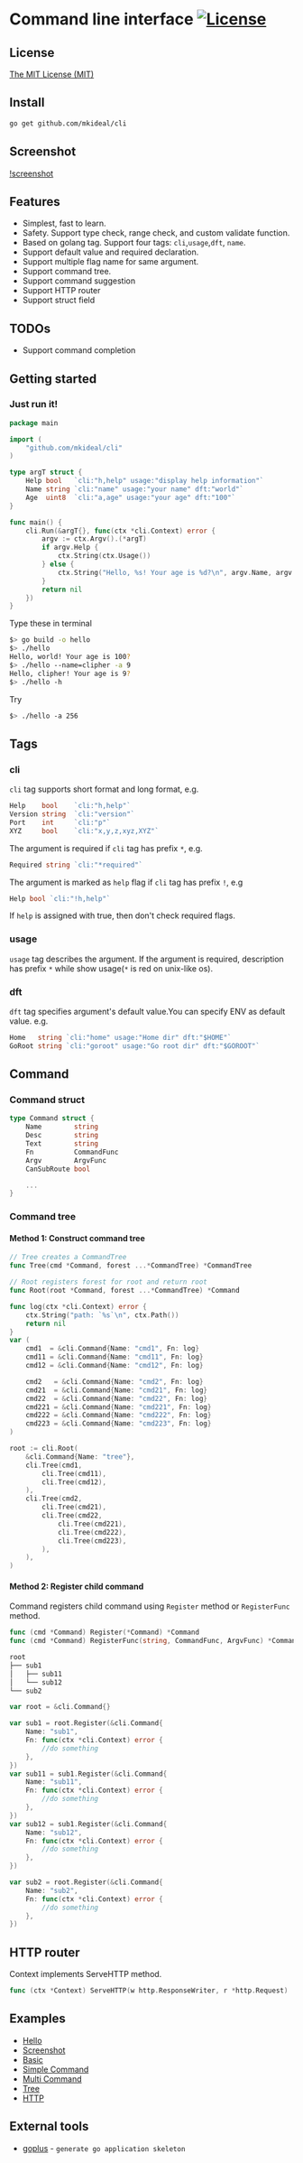# Command line interface [![License](http://img.shields.io/badge/license-mit-blue.svg?style=flat-square)](https://raw.githubusercontent.com/mkideal/cli/master/LICENSE)

## License

[The MIT License (MIT)](https://raw.githubusercontent.com/mkideal/cli/master/LICENSE)

## Install
```sh
go get github.com/mkideal/cli
```

## Screenshot

[!screenshot](./screenshot.png)

## Features

* Simplest, fast to learn.
* Safety. Support type check, range check, and custom validate function.
* Based on golang tag. Support four tags: `cli`,`usage`,`dft`, `name`.
* Support default value and required declaration.
* Support multiple flag name for same argument.
* Support command tree.
* Support command suggestion
* Support HTTP router
* Support struct field

## TODOs
* Support command completion

## Getting started

### Just run it!

```go
package main

import (
	"github.com/mkideal/cli"
)

type argT struct {
	Help bool   `cli:"h,help" usage:"display help information"`
	Name string `cli:"name" usage:"your name" dft:"world"`
	Age  uint8  `cli:"a,age" usage:"your age" dft:"100"`
}

func main() {
	cli.Run(&argT{}, func(ctx *cli.Context) error {
		argv := ctx.Argv().(*argT)
		if argv.Help {
			ctx.String(ctx.Usage())
		} else {
			ctx.String("Hello, %s! Your age is %d?\n", argv.Name, argv.Age)
		}
		return nil
	})
}
```

Type these in terminal
```sh
$> go build -o hello
$> ./hello
Hello, world! Your age is 100?
$> ./hello --name=clipher -a 9
Hello, clipher! Your age is 9?
$> ./hello -h
```

Try
```sh
$> ./hello -a 256
```

## Tags

### cli

`cli` tag supports short format and long format, e.g.

```go
Help    bool    `cli:"h,help"`
Version string  `cli:"version"`
Port    int     `cli:"p"`
XYZ     bool    `cli:"x,y,z,xyz,XYZ"` 
```

The argument is required if `cli` tag has prefix `*`, e.g.

```go
Required string `cli:"*required"`
```

The argument is marked as `help` flag if `cli` tag has prefix `!`, e.g

```go
Help bool `cli:"!h,help"`
```

If `help` is assigned with true, then don't check required flags.

### usage

`usage` tag describes the argument. If the argument is required, description has prefix `*` while show usage(`*` is red on unix-like os).

### dft
`dft` tag specifies argument's default value.You can specify ENV as default value. e.g.

```go
Home   string `cli:"home" usage:"Home dir" dft:"$HOME"`
GoRoot string `cli:"goroot" usage:"Go root dir" dft:"$GOROOT"`
```

## Command

### Command struct

```go
type Command struct {
	Name        string
	Desc        string
	Text        string
	Fn          CommandFunc
	Argv        ArgvFunc
	CanSubRoute bool

	...
}
```

### Command tree

#### Method 1: Construct command tree

```go
// Tree creates a CommandTree
func Tree(cmd *Command, forest ...*CommandTree) *CommandTree

// Root registers forest for root and return root
func Root(root *Command, forest ...*CommandTree) *Command
```

```go
func log(ctx *cli.Context) error {
	ctx.String("path: `%s`\n", ctx.Path())
	return nil
}
var (
	cmd1  = &cli.Command{Name: "cmd1", Fn: log}
	cmd11 = &cli.Command{Name: "cmd11", Fn: log}
	cmd12 = &cli.Command{Name: "cmd12", Fn: log}

	cmd2   = &cli.Command{Name: "cmd2", Fn: log}
	cmd21  = &cli.Command{Name: "cmd21", Fn: log}
	cmd22  = &cli.Command{Name: "cmd22", Fn: log}
	cmd221 = &cli.Command{Name: "cmd221", Fn: log}
	cmd222 = &cli.Command{Name: "cmd222", Fn: log}
	cmd223 = &cli.Command{Name: "cmd223", Fn: log}
)

root := cli.Root(
	&cli.Command{Name: "tree"},
	cli.Tree(cmd1,
		cli.Tree(cmd11),
		cli.Tree(cmd12),
	),
	cli.Tree(cmd2,
		cli.Tree(cmd21),
		cli.Tree(cmd22,
			cli.Tree(cmd221),
			cli.Tree(cmd222),
			cli.Tree(cmd223),
		),
	),
)
```

#### Method 2: Register child command
Command registers child command using `Register` method or `RegisterFunc` method.

```go
func (cmd *Command) Register(*Command) *Command
func (cmd *Command) RegisterFunc(string, CommandFunc, ArgvFunc) *Command
```

```sh
root
├── sub1
│   ├── sub11
│   └── sub12
└── sub2
```
	
```go
var root = &cli.Command{}

var sub1 = root.Register(&cli.Command{
	Name: "sub1",
	Fn: func(ctx *cli.Context) error {
		//do something
	},
})
var sub11 = sub1.Register(&cli.Command{
	Name: "sub11",
	Fn: func(ctx *cli.Context) error {
		//do something
	},
})
var sub12 = sub1.Register(&cli.Command{
	Name: "sub12",
	Fn: func(ctx *cli.Context) error {
		//do something
	},
})

var sub2 = root.Register(&cli.Command{
	Name: "sub2",
	Fn: func(ctx *cli.Context) error {
		//do something
	},
})
```

## HTTP router

Context implements ServeHTTP method.

```go
func (ctx *Context) ServeHTTP(w http.ResponseWriter, r *http.Request)
```

## Examples

* [Hello](https://github.com/mkideal/cli/blob/master/examples/hello/main.go)
* [Screenshot](https://github.com/mkideal/cli/blob/master/examples/screenshot/main.go)
* [Basic](https://github.com/mkideal/cli/blob/master/examples/basic/main.go)
* [Simple Command](https://github.com/mkideal/cli/blob/master/examples/simple-command/main.go)
* [Multi Command](https://github.com/mkideal/cli/blob/master/examples/multi-command)
* [Tree](https://github.com/mkideal/cli/blob/master/examples/tree/main.go)
* [HTTP](https://github.com/mkideal/cli/blob/master/examples/http/main.go)

## External tools

* [goplus](https://github.com/mkideal/goplus) - `generate go application skeleton`
